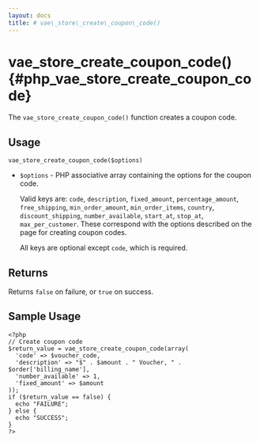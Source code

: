 ```yaml
---
layout: docs
title: # vae\_store\_create\_coupon\_code()
---
```


# vae\_store\_create\_coupon\_code() {#php_vae_store_create_coupon_code}

The `vae_store_create_coupon_code()` function creates a coupon code.

## Usage

`vae_store_create_coupon_code($options)`

-   `$options` - PHP associative array containing the options for the
    coupon code.

    Valid keys are: `code`, `description`, `fixed_amount`,
    `percentage_amount`, `free_shipping`, `min_order_amount`,
    `min_order_items`, `country`, `discount_shipping`,
    `number_available`, `start_at`, `stop_at`, `max_per_customer`. These
    correspond with the options described on the page for creating
    coupon codes.

    All keys are optional except `code`, which is required.

## Returns

Returns `false` on failure, or `true` on success.

## Sample Usage

    <?php
    // Create coupon code
    $return_value = vae_store_create_coupon_code(array(
      'code' => $voucher_code, 
      'description' => "$" . $amount . " Voucher, " . $order['billing_name'], 
      'number_available' => 1, 
      'fixed_amount' => $amount
    )); 
    if ($return_value == false) {
      echo "FAILURE";
    } else {
      echo "SUCCESS";
    }
    ?>
